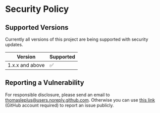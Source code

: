 # Security Policy

## Supported Versions

Currently all versions of this project are
being supported with security updates.

| Version         | Supported          |
| --------------- | ------------------ |
| 1.x.x and above | :white_check_mark: |

## Reporting a Vulnerability

For responsible disclosure, please send an email to thomasleplus@users.noreply.github.com. Otherwise you can use [this link](https://github.com/thomasleplus/JEP-290/issues/new?assignees=thomasleplus&labels=security&template=security_vulnerability.md&title=%5BVULN%5D) (GitHub account required) to report an issue publicly.
